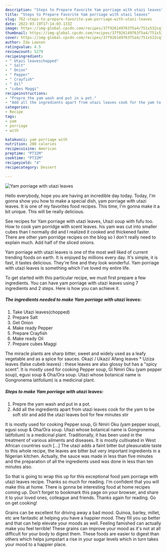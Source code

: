 ```yaml
---
description: "Steps to Prepare Favorite Yam porriage with utazi leaves"
title: "Steps to Prepare Favorite Yam porriage with utazi leaves"
slug: 762-steps-to-prepare-favorite-yam-porriage-with-utazi-leaves
date: 2022-03-19T17:14:03.133Z
image: https://img-global.cpcdn.com/recipes/37f926149763f5a4/751x532cq70/yam-porriage-with-utazi-leaves-recipe-main-photo.jpg
thumbnail: https://img-global.cpcdn.com/recipes/37f926149763f5a4/751x532cq70/yam-porriage-with-utazi-leaves-recipe-main-photo.jpg
cover: https://img-global.cpcdn.com/recipes/37f926149763f5a4/751x532cq70/yam-porriage-with-utazi-leaves-recipe-main-photo.jpg
author: Ida Lawson
ratingvalue: 4.5
reviewcount: 5279
recipeingredient:
- " Utazi leaveschopped"
- " Salt"
- " Onion"
- " Pepper"
- " Crayfish"
- " Oil"
- "cubes Maggi"
recipeinstructions:
- "Prepre the yam wash and put in a pot."
- "Add all the ingredients apart from utazi leaves cook for the yam to be soft stir and add the utazi leaves boil for few minutes stir"
categories:
- Recipe
tags:
- yam
- porriage
- with

katakunci: yam porriage with 
nutrition: 208 calories
recipecuisine: American
preptime: "PT32M"
cooktime: "PT32M"
recipeyield: "4"
recipecategory: Dessert

---
```



![Yam porriage with utazi leaves](https://img-global.cpcdn.com/recipes/37f926149763f5a4/751x532cq70/yam-porriage-with-utazi-leaves-recipe-main-photo.jpg)

Hello everybody, hope you are having an incredible day today. Today, I'm gonna show you how to make a special dish, yam porriage with utazi leaves. It is one of my favorites food recipes. This time, I'm gonna make it a bit unique. This will be really delicious.

See recipes for Yam porriage with utazi leaves, Utazi soup with fufu too. How to cook yam porridge with scent leaves. his yam was cut into smaller cubes than I normally did and I realized it cooked and thickened faster. There are other yam porridge recipes on the blog so I don&#39;t really need to explain much. Add half of the sliced onions.

Yam porriage with utazi leaves is one of the most well liked of current trending foods on earth. It is enjoyed by millions every day. It's simple, it is fast, it tastes delicious. They're fine and they look wonderful. Yam porriage with utazi leaves is something which I've loved my entire life.


To get started with this particular recipe, we must first prepare a few ingredients. You can have yam porriage with utazi leaves using 7 ingredients and 2 steps. Here is how you can achieve it.

<!--inarticleads1-->

##### The ingredients needed to make Yam porriage with utazi leaves:

1. Take  Utazi leaves(chopped)
1. Prepare  Salt
1. Get  Onion
1. Make ready  Pepper
1. Prepare  Crayfish
1. Make ready  Oil
1. Prepare cubes Maggi


The miracle plants are sharp bitter, sweet and widely used as a leafy vegetable and as a spice for sauces. Okazi / Ukazi/ Afang leaves * Uziza leaves (false cubeb leaves) : these leaves are also glossy but has a &#34;spicy scent&#34;. It is mostly used for cooking Pepper soup, Gi Nmiri Oku (yam pepper soup), egusi soup &amp; Oha/Ora soup. Utazi whose botanical name is Gongronema latifolium) is a medicinal plant. 

<!--inarticleads2-->

##### Steps to make Yam porriage with utazi leaves:

1. Prepre the yam wash and put in a pot.
1. Add all the ingredients apart from utazi leaves cook for the yam to be soft stir and add the utazi leaves boil for few minutes stir


It is mostly used for cooking Pepper soup, Gi Nmiri Oku (yam pepper soup), egusi soup &amp; Oha/Ora soup. Utazi whose botanical name is Gongronema latifolium) is a medicinal plant. Traditionally, it has been used in the treatment of various ailments and diseases. It is mostly cultivated in West African countries such […] The utazi adds a faint bitter but pleasurable taste to this whole recipe, the leaves are bitter but very important ingredients in a Nigerian kitchen. Actually, the sauce was made in less than five minutes and the preparation of all the ingredients used was done in less than ten minutes also. 

So that is going to wrap this up for this exceptional food yam porriage with utazi leaves recipe. Thanks so much for reading. I'm confident that you will make this at home. There is gonna be interesting food at home recipes coming up. Don't forget to bookmark this page on your browser, and share it to your loved ones, colleague and friends. Thanks again for reading. Go on get cooking!

Grains can be excellent for driving away a bad mood. Quinoa, barley, millet, etc are fantastic at helping you have a happier mood. They fill you up better and that can help elevate your moods as well. Feeling famished can actually make you feel terrible! These grains can improve your mood as it's not at all difficult for your body to digest them. These foods are easier to digest than others which helps jumpstart a rise in your sugar levels which in turn takes your mood to a happier place.
